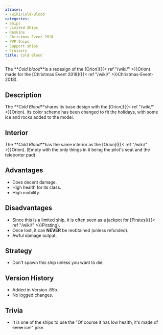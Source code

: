 ```yaml
---
aliases:
- /wiki/Cold-Blood
categories:
- Ships
- Limited Ships
- Reskins
- Christmas Event 2018
- PVP Ships
- Support Ships
- Cruisers
title: Cold Blood
---
```


The **_Cold blood_**is a redesign of the [Orion]({{< ref "/wiki/" >}}Orion) made for the [Christmas Event 2018]({{< ref "/wiki/" >}}Christmas-Event-2018).

## Description

The **_Cold Blood_**shares its base design with the [Orion]({{< ref "/wiki/" >}}Orion). Its color scheme has been changed to fit the holidays, with some ice and rocks added to the model.

## Interior

The **_Cold Blood_**has the same interior as the [Orion]({{< ref "/wiki/" >}}Orion). (Empty with the only things in it being the pilot's seat and the teleporter pad)

## Advantages

- Does decent damage.
- High health for its class.
- High mobility.

## Disadvantages

- Since this is a limited ship, it is often seen as a jackpot for [Pirates]({{< ref "/wiki/" >}}Pirating).
- Once lost, it can **NEVER** be reobtained (unless refunded).
- Awful damage output.

## Strategy

- Don't spawn this ship unless you want to die.

## Version History 

- Added in Version .65b.
- No logged changes.

## Trivia

- It is one of the ships to use the "Of course it has low health, it's made of <s>snow</s> ice!" joke.